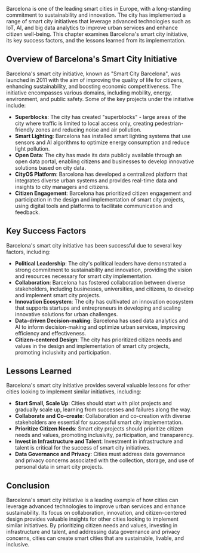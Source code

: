 
Barcelona is one of the leading smart cities in Europe, with a long-standing commitment to sustainability and innovation. The city has implemented a range of smart city initiatives that leverage advanced technologies such as IoT, AI, and big data analytics to improve urban services and enhance citizen well-being. This chapter examines Barcelona's smart city initiative, its key success factors, and the lessons learned from its implementation.

Overview of Barcelona's Smart City Initiative
---------------------------------------------

Barcelona's smart city initiative, known as "Smart City Barcelona", was launched in 2011 with the aim of improving the quality of life for citizens, enhancing sustainability, and boosting economic competitiveness. The initiative encompasses various domains, including mobility, energy, environment, and public safety. Some of the key projects under the initiative include:

* **Superblocks**: The city has created "superblocks" - large areas of the city where traffic is limited to local access only, creating pedestrian-friendly zones and reducing noise and air pollution.
* **Smart Lighting**: Barcelona has installed smart lighting systems that use sensors and AI algorithms to optimize energy consumption and reduce light pollution.
* **Open Data**: The city has made its data publicly available through an open data portal, enabling citizens and businesses to develop innovative solutions based on city data.
* **CityOS Platform**: Barcelona has developed a centralized platform that integrates diverse urban systems and provides real-time data and insights to city managers and citizens.
* **Citizen Engagement**: Barcelona has prioritized citizen engagement and participation in the design and implementation of smart city projects, using digital tools and platforms to facilitate communication and feedback.

Key Success Factors
-------------------

Barcelona's smart city initiative has been successful due to several key factors, including:

* **Political Leadership**: The city's political leaders have demonstrated a strong commitment to sustainability and innovation, providing the vision and resources necessary for smart city implementation.
* **Collaboration**: Barcelona has fostered collaboration between diverse stakeholders, including businesses, universities, and citizens, to develop and implement smart city projects.
* **Innovation Ecosystem**: The city has cultivated an innovation ecosystem that supports startups and entrepreneurs in developing and scaling innovative solutions for urban challenges.
* **Data-driven Decision-making**: Barcelona has used data analytics and AI to inform decision-making and optimize urban services, improving efficiency and effectiveness.
* **Citizen-centered Design**: The city has prioritized citizen needs and values in the design and implementation of smart city projects, promoting inclusivity and participation.

Lessons Learned
---------------

Barcelona's smart city initiative provides several valuable lessons for other cities looking to implement similar initiatives, including:

* **Start Small, Scale Up**: Cities should start with pilot projects and gradually scale up, learning from successes and failures along the way.
* **Collaborate and Co-create**: Collaboration and co-creation with diverse stakeholders are essential for successful smart city implementation.
* **Prioritize Citizen Needs**: Smart city projects should prioritize citizen needs and values, promoting inclusivity, participation, and transparency.
* **Invest in Infrastructure and Talent**: Investment in infrastructure and talent is critical for the success of smart city initiatives.
* **Data Governance and Privacy**: Cities must address data governance and privacy concerns associated with the collection, storage, and use of personal data in smart city projects.

Conclusion
----------

Barcelona's smart city initiative is a leading example of how cities can leverage advanced technologies to improve urban services and enhance sustainability. Its focus on collaboration, innovation, and citizen-centered design provides valuable insights for other cities looking to implement similar initiatives. By prioritizing citizen needs and values, investing in infrastructure and talent, and addressing data governance and privacy concerns, cities can create smart cities that are sustainable, livable, and inclusive.
